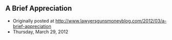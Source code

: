 ## A Brief Appreciation

 * Originally posted at http://www.lawyersgunsmoneyblog.com/2012/03/a-brief-appreciation
 * Thursday, March 29, 2012

 
